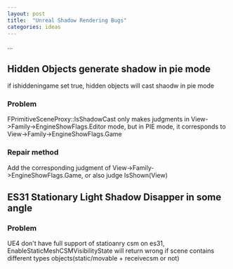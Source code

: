 ```yaml
---
layout: post
title:  "Unreal Shadow Rendering Bugs"
categories: ideas
---
```


...


## Hidden Objects generate shadow in pie mode

if ishiddeningame set true, hidden objects will cast shaodw in pie mode 

### Problem

FPrimitiveSceneProxy::IsShadowCast only makes judgments in View->Family->EngineShowFlags.Editor mode, but in PIE mode, it corresponds to View->Family->EngineShowFlags.Game

### Repair method

Add the corresponding judgment of View->Family->EngineShowFlags.Game, or also judge IsShown(View)

## ES31 Stationary Light Shadow Disapper in some angle

### Problem

UE4 don't have full support of statioanry csm on es31, EnableStaticMeshCSMVisibilityState will return wrong if scene contains different types objects(static/movable + receivecsm or not)